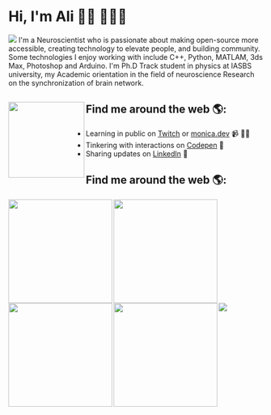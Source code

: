 # Hi, I'm Ali 👋🏻 👨🏻‍💻

<img src="https://raw.githubusercontent.com/aliseif321/aliseif321/main/as-header-image.png">
I'm a Neuroscientist who is passionate about making open-source more accessible, creating technology to elevate people, and building community. Some technologies I enjoy working with include C++, Python, MATLAM, 3ds Max, Photoshop and Arduino. I'm Ph.D Track student in physics at IASBS university, my Academic orientation in the field of neuroscience Research on the synchronization of brain network.


## Find me around the web 🌎: <a href="https://raw.githubusercontent.com/aliseif321/aliseif321/main/Gif/Twitter%20Logo%20Animation.gif"><img align="left" width="150" height="150" src="https://raw.githubusercontent.com/aliseif321/aliseif321/main/Gif/Wasting%20Time.gif"></a>
- Learning in public on <a href="https://www.twitch.tv/blacktechdiva">Twitch</a> or <a href="https://www.monica.dev">monica.dev</a> 📹 ✍🏾
- Tinkering with interactions on <a href="https://codepen.io/m0nica"> Codepen</a> 🏓
- Sharing updates on <a href="https://www.linkedin.com/in/ali-seif-0306a1180/">LinkedIn</a> 💼



## Find me around the web 🌎:



<a href="https://www.linkedin.com/in/ali-seif-0306a1180/"><img align="Left" width="205" height="205"  src="https://raw.githubusercontent.com/aliseif321/aliseif321/main/Gif/20%2B%20Best%20Animated%20Logos%20for%20Your%20Inspiration_.gif"></a>
<a href="https://github.com/aliseif321/aliseif321/blob/main/Gif/Skype%20Logo%20Animation.gif?raw=true"><img align="Left" width="205" height="205"  src="https://github.com/aliseif321/aliseif321/blob/main/Gif/Skype%20Logo%20Animation.gif?raw=true"></a><a href="https://github.com/aliseif321/aliseif321/blob/main/Gif/Twitter%20Logo%20Animation.gif?raw=true"><img align="Left" width="205" height="205"  src="https://github.com/aliseif321/aliseif321/blob/main/Gif/Twitter%20Logo%20Animation.gif?raw=true"></a><a href="https://github.com/aliseif321/aliseif321/blob/main/Gif/Facebook%20Brand%20Resource%20Center.gif?raw=true"><img align="Left" width="205" height="205"  src="https://github.com/aliseif321/aliseif321/blob/main/Gif/Facebook%20Logo%20Animation.gif?raw=true"></a>




<a href="https://raw.githubusercontent.com/aliseif321/aliseif321/main/Gif/Twitter%20Logo%20Animation.gif"><img align="left" src="https://raw.githubusercontent.com/aliseif321/aliseif321/main/Gif/Wasting%20Time.gif"></a>
